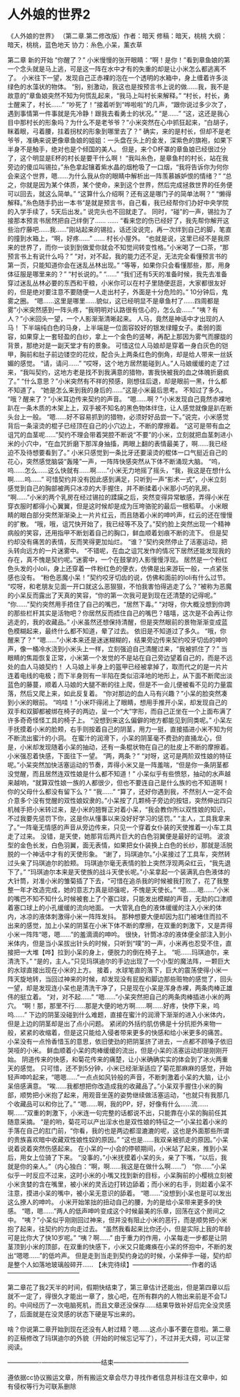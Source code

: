 # 人外娘的世界2

《人外娘的世界》 （第二章.第二修改版）作者：暗天
修稿：暗天，桃桃
大纲：暗天，桃桃，蓝色地天
协力：糸色,小呆，薰衣草

第二章 新的开始
“你醒了？”
小米慢慢的张开眼睛：“啊！是你！”看到章鱼娘的第一个念头就是马上逃，可是这一阵在水中才有的失重的却是让小米怎么都逃离不了。
小米往下一望，发现自己正赤裸的泡在一个透明的水箱中，身上缠着许多淡绿色的水藻状的物体。
“别，别激动，我这也是按预言书上说的做……我，我不是故意的”章鱼娘突然不知为何慌乱起来，“我马上叫村长来解释。”
“村长，村长，勇士醒来了，村长……”
“吵死了！”接着听到“哗啦啦”的几声，“跟你说过多少次了，遇到事情第一件事就是先冷静！跟我去看勇士的状况。”
“是……”
“这，这还是我心目中那村长的形象吗？为什么不是老爷爷？”小米突然在心中抓狂起来，“白胡子，眯着眼，弓着腰，拄着拐杖的形象到哪里去了？”
确实，来的是村长，但却不是老爷爷，准确来说更像章鱼娘的姐姐：一头盘在头上的金发，深紫色的旗袍，如果下半身不是触手，绝对也是个倾国的美人。
但是，来个D杯罩的章鱼娘已经很过分了，这个明显是E杯的村长是要干什么啊！
“我叫糸色，是章鱼村的村长，站在我旁边的傻瓜叫锡拉，”糸色拿起镶着紫水晶的烟枪吸了一口烟，“我将告诉你为何你会来这个世界，嗯……为什么我从你的眼睛中解析出一阵羡慕嫉妒恨的情绪？”
“总之，你就是因为某个体质，某个使命，来到这个世界，然后完成拯救世界的任务便可以回去，就这么简单。”
“这算什么介绍啊？还有这是哪门子的简单法啊？”
“懒得解释。”糸色随手扔出一本书“是就是预言书，自己看，我已经帮你们办好中央学院的入学手续了，5天后出发。”
说完头也不回就走了。
同时，“碰”的一声，锡拉为了接那本预言书居然把自己绊倒了……
……
“看来您的伤已经好了，我先帮你解开这些治疗藤吧……我……”刚站起来的锡拉，话还没说完，再一次绊到自己的脚，笔直的撞到水箱上，“啊，好疼……”
……
村长小屋外。
“也就是说，这里已经不是我原来的世界了，而你一谈到到做爱你就会不知觉间转变性格。”小米喝了一口茶，“那预言书上有说什么吗？”
“对，对不起，我的能力还不足，无法完全看懂预言书的第一页，只能知道你会在迷乱丛林出现。”
“等等，如果你只会看懂那些，那，用身体征服是哪里来的？”
“村长说的。”
“……”
“我们还有5天的准备时候，我先去准备穿过迷乱丛林必要的东西和干粮，小米你可以在村子里随便逛逛，大家都很友好的，但是绝对要注意不要随便一人走出村子，外面是十分危险的。”
10分钟后，鬼雾之圈。
“嗯……这里是哪里……貌似，这已经明显不是章鱼村了……四周都是雾”小米突然感到一阵头疼，“我明明对认路很有信心的，怎么会……”
“咦？有人？”小米回头一望，一个人影渐渐清晰起来。
人马，竟然是神话中才出现的人马！
下半端纯白色的马身，上半端是一位面容姣好的银发绿瞳女子。柔弱的面容，如果穿上一套轻盈的白纱，拿上一个金色的竖琴，再配上那因为雾气而朦胧的背景，那绝对是一副天堂才有的景象。
可惜这位人马娘却是穿着一身白灰色的铠甲，胸前和肚子前边镂空的花纹，配合头上两条红色的倒角，却是给人带来一丝妖媚的感觉。
“请，请问……”
“哎呀，这个地方居然能碰到人。”人马娘缓缓的走了过来，“我叫契约，这地方老是找不到我满意的猎物，害我快被我的血之体魄折磨疯了。”
“什么意思？”小米突然有不祥的预感，刚想往后退，却是眼前一黑，什么都不知道了。
“她是怎么来到我的身后的……”这是小米最后思考。
不知过了多久。
“哦？醒来了？”小米耳边传来契约的声音。
“嗯……啊？”小米发现自己竟然赤裸地趴在一条木质的木架上上，双手被不知名的黑色物体绊住，让人感觉就像是趴在断头台上一般。
“嗯……好不容易抓到的猎物，必须好好品尝一下。”说完，小米感觉背后一条滚烫的棍子已经顶在自己的小穴边上，不断的摩擦着。
“这可是带有血之诅咒的血茎呢……”契约不理会带着哭腔不断说“不要”的小米，立刻就把血茎刺进小米的小穴中，“在血咒折磨下那浑身抽搐，两眼上翻的表情最美了，啊……我已经迫不及待想要看到了。”
小米只感觉到一条比牙还要滚烫的棍体一口气挺近自己的花心，突然感觉脑袋“轰隆”一声，一阵阵快感突然从下体不断涌现大脑。
“呜，呜……怎么……这么快就有……啊……”小米无力地摇了摇头，“我，我这是在想什么啊……呜……”
可惜契约并没有因此感到满足，只听到一声“影术一式”，小米立刻感觉到自己的胸部被两只冰凉的大手握住，并不断揉着小米那小巧的乳房。
“啊……”小米的两个乳房在经过锡拉的蹂躏之后，突然变得异常敏感，弄得小米在穿衣服时都得小心翼翼，但是这时候却是成为压垮骆驼的最后一根稻草。
小米眼睛的眼白部分突然渐渐染上一片片红云，而且随着小米的呻吟声，红云的还在慢慢的扩散。
“哦，哦，诅咒快开始了，我已经等不及了。”契约脸上突然出现一个精神病般的笑容，还用指甲不断划着自己的胸口，鲜血顺着划痕不断的流下。
但是契约却没有痛苦的表情，反而笑得更加灿烂。
“谁？”契约突然停止了活塞运动，把头转向远方的一片迷雾中。
“不错呢，在血之诅咒发作的情况下居然还能发现我的存在，真不愧是契约呢。”迷雾中，一个在鼓掌的人影慢慢浮现。
居然是一个粉红色头发的小loli，身上还穿着一件粉红色的便衣，仿佛是出来游玩一般，一点紧张感也没有。
“粉色恶魔小呆！”契约咬牙切齿的说，仿佛和面前的loli有什么过节。
“哎呀，和老朋友见面一开口就这么恶狠狠，不怕我害怕得逃走了么？”被称为恶魔的小呆反而露出了天真的笑容，“你的第一次我可是到现在还清楚的记得呢。”
“你……”契约突然用手捂住了自己的嘴巴，“居然下毒。”
“对呀，你大概没想到你跨的那些栏杆其实是活物吧？你居然反而捂住自己的嘴巴？嘻嘻，这次是不会再让你逃走的，我的收藏品。”
小米虽然还想保持清醒，但是突然眼前的景物渐渐变成蓝色模糊起来，最终什么都不知道，晕了过去。
依旧是不知道过了多久。
“哦，你醒来了？”
“嗯……”小米本来还是迷迷糊糊的，结果旁边传来契约咬牙切齿的呻吟声，像一桶冷水浇到小米头上一样，立刻强迫自己清醒过来，“我被抓住了？”
当眼睛的焦距恢复正常，小米第一个发觉的不是站在自己旁边望着自己的，而是不远处的血人马娘契约！
人马娘上半身上的盔甲已经被拿掉了，取而代之的是一片片连着电线的电极；而下半身则有一半陷在类似沼泽地的地形上，从下面不断爬出淡蓝色的藤蔓，顺着人马娘的大腿不断的往上爬，但是不一会儿便被看不见的力量震落，然后又爬上来，如此反复着。
“你对那边的血人马有兴趣？”小呆的脸突然凑到小米的眼前。
“呜哇！”小米吓得闭上了眼睛，想用手推开小呆，却发现自己的双手和双脚都被绑在椅子的两边，呈一个“大”字形，而自己正坐在一个上面布满了许多奇奇怪怪工具的椅子上。
“没想到来这么偏僻的地方都能见到同类呢。”
小呆左手抚摸着小米的脸颊，右手则按着自己的阴茎，用力一挺，直接插进小米不知为何不断流出蜜汁的小洞。
在蜜汁的润滑下，小呆的阴茎毫不费劲的直捅龙心，但是，小米却发现随着小呆的抽动，还有一条棍状物在自己的肚皮上不断的摩擦着。
小米强忍着快感，下面往下一望。
“两，两条？”
“对呀，这可是两阶双性娘的特征呢。”小呆突然加快活塞运动的节奏，弄得小米又是一阵羞喘，“但是你一条阴茎都没觉醒，而且居然连双性娘是什么都不知道！”
小呆似乎有些愤怒，抽动的水声越来越响，“就算双性娘一族的人都很少，但也不要连自己是什么族的也不知道啊！你的父母什么都没有留下么？”
“我……”
“算了，还好你遇到我，不然别人一定不会介意多个没有觉醒的双性娘奴隶的。”小呆按了几颗椅子旁边的按钮，突然伸出四只机械手把小米转过来，是小米的翘臀正对着小呆，“我会教你所以双性娘的知识，不过我要先惩罚下你，这是你从懂事以来没好好学习的惩罚。”
“主人，工具我拿来了。”一阵毫无情感的声音从旁边传来，只见一个穿着女仆装的天使推着一小车工具走了过来。
没错，是天使，她那背后两片巨大的白色羽翼便是最好的证明。
波浪型的金色长发，白色羽翼，面无表情，如果把女仆装换上白色的长纱，那就是活脱脱的一个神话中才有的天使形象。
“谢了，玛琪迪尔。”小呆接过了工具车，突然转过头亲了玛琪迪尔的脸颊。
玛琪迪尔毫无表情的脸上突然浮现两朵红云，“我先退下了。”
“玛琪迪尔本来是天使族的战斗天使长呢。”小呆拿起一个装满乳白色液体的大针筒，对准小米的雏菊插了下去，“可惜在追杀我的时候被我打败了，花了我整整一年才改造完成，她的意志力真是顽强呢，不愧是天使长。”
“嗯……嗯……”小米的嘴巴不知不知什么时候被套上了个塞口球，只能发出模糊的声音，无助的口津顺着塞口球上的小孔缓缓的流向地面。
一大管乳白色的液体缓缓的注入小米的体内，冰凉的液体刺激得小米一阵阵发抖。
那种想要大便却因为肛门被堵住而拉不出来的感觉，加上小呆的阴茎在小米下体不断的摩擦，在双重的刺激下，又是弄得小米一阵阵“嗯，嗯……”的羞滴滴的呻吟。
很快，针筒冰凉的液体便全部注入到小米体内，但是当小呆拔出针头的时候，只听到“噗”的一声，小米再也忍受不住，直接把一大堆【哗】拉到小呆的身上，便脱力的倒在椅子上。
“呃……玛琪迪尔，来清洗下。”
“是的，主人。”只见玛琪迪尔的手边出现了一个小型的魔法阵，一颗巨大的水球直接出现在小米的上方。
接着，水球笔直的落下，巨大的震荡使得小米一阵天旋地转，当回过神来的时候，却发现没有屁股和脚边那些赃物的感觉了，回头一望，却是发现连小呆也是清洗干净了，只是现在小呆是浑身赤裸，两条肉棒正雄伟的挺立着。
“对，对不起……”
“嗯……”小呆突然把自己的两条肉棒插进小米的两穴。
“啊！那，那里不行……那是大便的地方啊……啊……好疼，快停下来，呜呜……”
下边的阴茎没碰到什么难题，直接在蜜汁的润滑下渐渐的进入小米体内，但是上边的阴茎却是出了点小问题。
紧闭的外括约肌仿佛是十分抗拒外来物一般，紧紧的收缩着，但是这只能给入侵者带来更多的快感和给小米更多的痛苦。
小呆没有一点怜香惜玉的意思，依旧使劲的把阴茎挤了进去，一点都不顾嗓子依旧哭哑的小米。
鲜血顺着小呆的肉棒缓缓的流出，但是小呆的活塞运动却是刚刚开始。
阴道传来的快感，和菊花传来的痛楚，让小米确确实实的体会到了冰火两重天的感觉。
只可惜，还不到5分钟，小米已经渐渐适应了菊花那麻麻的感觉，开始轻声呻吟起来，“嗯嗯……”一点点如风铃般的声音，不断刺激着小呆的大脑，让小呆倍感满意。
“唉……我都想把你改造成我的收藏品了。”小呆双手握住小米的胸部，顺势把小米抱了起来，用观音坐莲的姿势继续做活塞运动，“也就只有我那几个收藏品可以和你比了。”
“嗯……啊，我的PP，好，好像有什么……流……啊……”双重的刺激下，小米连一句完整的话都说不出，只能靠在小呆的胸前任其随意采摘。
“是的哟，菊花可以产出淫水也是双性娘的特征之一”小呆拉着小米的手落在自己的肛门前，“你看，我的也是两边都湿漉漉的呢，这也是外面那些所谓的贵族喜欢暗中收藏双性娘性奴的原因。”
“这也是……我双亲被抓走的原因。”小呆说着说着突然伤感起来。
在小呆的一小会的停顿期间，小米站了起来，推到小呆后，用女上位骑了下来。
“没事的，”小米抚摸着小呆的头，亲了下嘴，“以后，我就是你的亲人。”（内心独白：“啊，啊……我这是在做什么啊……”）
“你……”小呆似乎一时反应不过来，这时小米的小嘴又找到新的目标，小呆胸前的小樱桃立刻被小米贪婪的含在嘴里，被小米的灵舌边打转边舔着；而小米的右手，则趁着小呆不注意，摸进小呆的嘴中，被小呆无意识的舔着。
“嗯……”没想到小呆也是可以发出这么撩人的呻吟。
小米开始笨拙的扭动自己的腰，为的是给小呆带来更多的快感。
“嗯，嗯……”两人的低声呻吟变成这个时候最美的乐章，回荡在这个房间之中。
“咦？”小呆似乎刚刚回过神来，但并没有阻止小米的恶行，而是顺势把小米抱了起来，往契约的方向走过去。
“虽然我看起来比你还小，但是实际上我的年龄可是比你大了快10岁呢。”
“咦？啊……”
由于重力的作用，小呆每走一步都是让阴茎顶到小米的顶部，在双重的快感下，小米又只能瘫痪在小呆的怀抱中，不断的发出“嗯嗯……”的低吟声。
但是走到当走到契约身边的时候，小呆伸手一碰，契约却是整个人如落地玻璃般碎开……
【未完待续】—————————-作者的话———————————–

第二章花了我2天半的时间，假期快结束了，第三章估计还能出，但是第四章以后就不一定了，得很久才能出一章了，放心吧，在所有群内的人物出来前是不会TJ的。中间经历了一次电脑死机，而且文章还没保存……结果导致补好后完全没灵感了，后面就是在没灵感的状态下硬是写出来的。

啥？你说第二章开始到现在还没有人射过精？嗯……这点小事不要在意啦。第二章的正稿修改了玛琪迪尔的外貌（开始的时候忘记写了），不过并无大碍，可以正常阅读。

—————-—————————–结束————————————

遵依据cc协议搬运文章，所有搬运文章会尽力寻找作者信息并标注在文章中，如有侵权等行为可联系删除